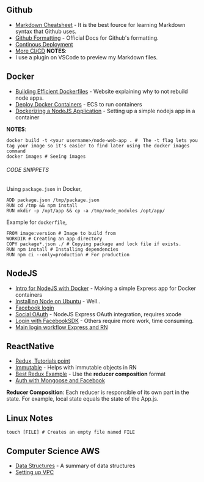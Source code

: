 ## Github
- [Markdown Cheatsheet](https://github.com/adam-p/markdown-here/wiki/Markdown-Cheatsheet) - It is the best fource for learning Markdown syntax that Github uses.
- [Github Formatting](https://help.github.com/en/articles/basic-writing-and-formatting-syntax#quoting-code) - Official Docs for Github's formatting.
- [Continous Deployment](https://hackernoon.com/continuous-deployment-with-aws-codedeploy-github-d1eb97550b82)
- [More CI/CD](https://medium.com/@mosheezderman/how-to-set-up-ci-cd-pipeline-for-a-node-js-app-with-jenkins-c51581cc783c)
**NOTES**:
- I use a plugin on VSCode to preview my Markdown files.


## Docker
- [Building Efficient Dockerfiles](http://bitjudo.com/blog/2014/03/13/building-efficient-dockerfiles-node-dot-js/) - Website explaining why to not rebuild node apps.
- [Deploy Docker Containers](https://aws.amazon.com/getting-started/tutorials/deploy-docker-containers/) - ECS to run containers
- [Dockerizing a NodeJS Application](https://nodejs.org/en/docs/guides/nodejs-docker-webapp/) - Setting up a simple nodejs app in a container

**NOTES**:
```
docker build -t <your username>/node-web-app . #  The -t flag lets you tag your image so it's easier to find later using the docker images command
docker images # Seeing images
```

###### CODE SNIPPETS
Using ```package.json``` in Docker,
```
ADD package.json /tmp/package.json
RUN cd /tmp && npm install
RUN mkdir -p /opt/app && cp -a /tmp/node_modules /opt/app/
```

Example for ```dockerfile```,
```
FROM image:version # Image to build from
WORKDIR # Creating an app directory
COPY package*.json ./ # Copying package and lock file if exists.
RUN npm install # Installing dependencies
RUN npm ci --only=production # For production
```

## NodeJS
- [Intro for NodeJS with Docker](https://nodejs.org/en/docs/guides/nodejs-docker-webapp/) - Making a simple Express app for Docker containers
- [Installing Node on Ubuntu](https://websiteforstudents.com/install-the-latest-node-js-and-nmp-packages-on-ubuntu-16-04-18-04-lts/) - Well..
- [Facebook login](https://codeburst.io/node-js-rest-api-facebook-login-121114ee04d8?gi=d9ee6ee0b1d)
- [Social OAuth](https://alexanderpaterson.com/posts/add-social-authentication-to-a-react-native-application) - NodeJS Express OAuth integration, requires xcode
- [Login with FacebookSDK](https://developers.facebook.com/docs/react-native/login/) - Others require more work, time consuming.
- [Main login workflow Express and RN](https://appdividend.com/2018/02/07/node-js-jwt-authentication-tutorial-scratch/)

## ReactNative
- [Redux, Tutorials point](https://www.tutorialspoint.com/redux/redux_installation.htm)
- [Immutable](https://immutable-js.github.io/immutable-js/) - Helps with immutable objects in RN
- [Best Redux Example](https://redux.js.org/basics/reducers) - Use the **reducer composition** format
- [Auth with Mongoose and Facebook](https://alexanderpaterson.com/posts/add-social-authentication-to-a-react-native-application)

**Reducer Composition**: Each reducer is responsible of its own part in the state. For example, local state equals the state of the App.js.

## Linux Notes
```
touch [FILE] # Creates an empty file named FILE

```

## Computer Science AWS
- [Data Structures](https://medium.com/swlh/introduction-to-data-structures-9134b7d064a6) - A summary of data structures
- [Setting up VPC](https://docs.aws.amazon.com/vpc/latest/userguide/what-is-amazon-vpc.html)

